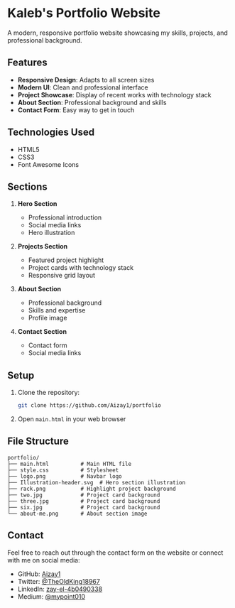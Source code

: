 # Kaleb's Portfolio Website

A modern, responsive portfolio website showcasing my skills, projects, and professional background.

## Features

- **Responsive Design**: Adapts to all screen sizes
- **Modern UI**: Clean and professional interface
- **Project Showcase**: Display of recent works with technology stack
- **About Section**: Professional background and skills
- **Contact Form**: Easy way to get in touch

## Technologies Used

- HTML5
- CSS3
- Font Awesome Icons

## Sections

1. **Hero Section**
   - Professional introduction
   - Social media links
   - Hero illustration

2. **Projects Section**
   - Featured project highlight
   - Project cards with technology stack
   - Responsive grid layout

3. **About Section**
   - Professional background
   - Skills and expertise
   - Profile image

4. **Contact Section**
   - Contact form
   - Social media links

## Setup

1. Clone the repository:
   ```bash
   git clone https://github.com/Aizay1/portfolio
   ```

2. Open `main.html` in your web browser

## File Structure

```
portfolio/
├── main.html          # Main HTML file
├── style.css          # Stylesheet
├── logo.png           # Navbar logo
├── Illustration-header.svg  # Hero section illustration
├── rack.png           # Highlight project background
├── two.jpg            # Project card background
├── three.jpg          # Project card background
├── six.jpg            # Project card background
└── about-me.png       # About section image
```

## Contact

Feel free to reach out through the contact form on the website or connect with me on social media:

- GitHub: [Aizay1](https://github.com/Aizay1)
- Twitter: [@TheOldKing18967](https://x.com/TheOldKing18967)
- LinkedIn: [zay-el-4b0490338](https://linkedin.com/in/zay-el-4b0490338)
- Medium: [@mypoint010](https://medium.com/@mypoint010)

